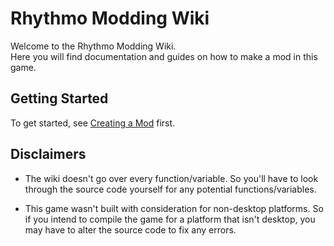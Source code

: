 # Rhythmo Modding Wiki
Welcome to the Rhythmo Modding Wiki. <br>
Here you will find documentation and guides on how to make a mod in this game.

## Getting Started
To get started, see [Creating a Mod](https://github.com/Joalor64GH/Rhythmo-SC/wiki/Creating-a-Mod) first.

## Disclaimers
* The wiki doesn't go over every function/variable. So you'll have to look through the source code yourself for any potential functions/variables.

* This game wasn't built with consideration for non-desktop platforms. So if you intend to compile the game for a platform that isn't desktop, you may have to alter the source code to fix any errors.